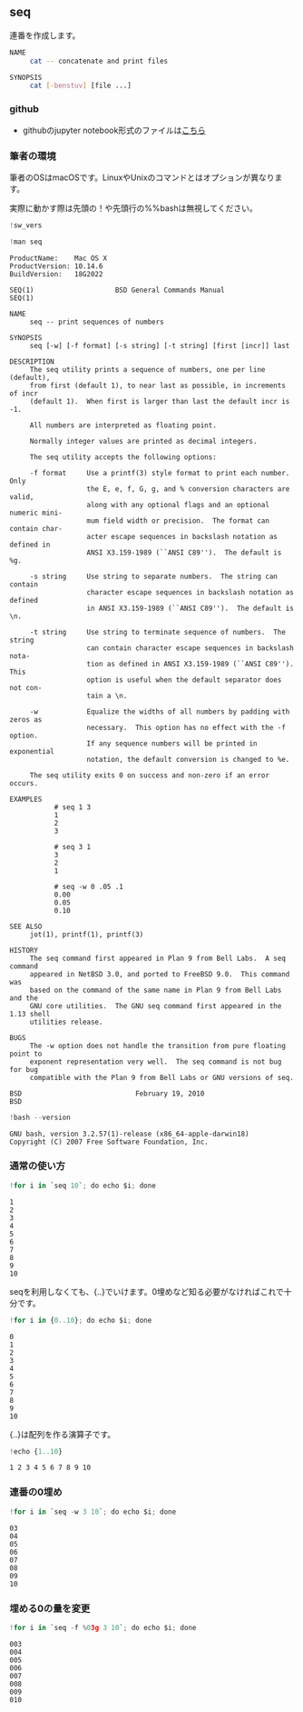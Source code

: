
## seq
連番を作成します。

```bash
NAME
     cat -- concatenate and print files

SYNOPSIS
     cat [-benstuv] [file ...]
```

### github
- githubのjupyter notebook形式のファイルは[こちら](https://github.com/hiroshi0530/wa-src/blob/master/article/library/bash/seq/seq_nb.ipynb)

### 筆者の環境
筆者のOSはmacOSです。LinuxやUnixのコマンドとはオプションが異なります。

実際に動かす際は先頭の！や先頭行の%%bashは無視してください。


```python
!sw_vers

!man seq

```

    ProductName:	Mac OS X
    ProductVersion:	10.14.6
    BuildVersion:	18G2022
    
    SEQ(1)                    BSD General Commands Manual                   SEQ(1)
    
    NAME
         seq -- print sequences of numbers
    
    SYNOPSIS
         seq [-w] [-f format] [-s string] [-t string] [first [incr]] last
    
    DESCRIPTION
         The seq utility prints a sequence of numbers, one per line (default),
         from first (default 1), to near last as possible, in increments of incr
         (default 1).  When first is larger than last the default incr is -1.
    
         All numbers are interpreted as floating point.
    
         Normally integer values are printed as decimal integers.
    
         The seq utility accepts the following options:
    
         -f format     Use a printf(3) style format to print each number.  Only
                       the E, e, f, G, g, and % conversion characters are valid,
                       along with any optional flags and an optional numeric mini-
                       mum field width or precision.  The format can contain char-
                       acter escape sequences in backslash notation as defined in
                       ANSI X3.159-1989 (``ANSI C89'').  The default is %g.
    
         -s string     Use string to separate numbers.  The string can contain
                       character escape sequences in backslash notation as defined
                       in ANSI X3.159-1989 (``ANSI C89'').  The default is \n.
    
         -t string     Use string to terminate sequence of numbers.  The string
                       can contain character escape sequences in backslash nota-
                       tion as defined in ANSI X3.159-1989 (``ANSI C89'').  This
                       option is useful when the default separator does not con-
                       tain a \n.
    
         -w            Equalize the widths of all numbers by padding with zeros as
                       necessary.  This option has no effect with the -f option.
                       If any sequence numbers will be printed in exponential
                       notation, the default conversion is changed to %e.
    
         The seq utility exits 0 on success and non-zero if an error occurs.
    
    EXAMPLES
               # seq 1 3
               1
               2
               3
    
               # seq 3 1
               3
               2
               1
    
               # seq -w 0 .05 .1
               0.00
               0.05
               0.10
    
    SEE ALSO
         jot(1), printf(1), printf(3)
    
    HISTORY
         The seq command first appeared in Plan 9 from Bell Labs.  A seq command
         appeared in NetBSD 3.0, and ported to FreeBSD 9.0.  This command was
         based on the command of the same name in Plan 9 from Bell Labs and the
         GNU core utilities.  The GNU seq command first appeared in the 1.13 shell
         utilities release.
    
    BUGS
         The -w option does not handle the transition from pure floating point to
         exponent representation very well.  The seq command is not bug for bug
         compatible with the Plan 9 from Bell Labs or GNU versions of seq.
    
    BSD                            February 19, 2010                           BSD



```python
!bash --version
```

    GNU bash, version 3.2.57(1)-release (x86_64-apple-darwin18)
    Copyright (C) 2007 Free Software Foundation, Inc.


### 通常の使い方


```python
!for i in `seq 10`; do echo $i; done
```

    1
    2
    3
    4
    5
    6
    7
    8
    9
    10


seqを利用しなくても、{..}でいけます。0埋めなど知る必要がなければこれで十分です。


```python
!for i in {0..10}; do echo $i; done
```

    0
    1
    2
    3
    4
    5
    6
    7
    8
    9
    10


{..}は配列を作る演算子です。


```python
!echo {1..10}
```

    1 2 3 4 5 6 7 8 9 10


### 連番の0埋め


```python
!for i in `seq -w 3 10`; do echo $i; done
```

    03
    04
    05
    06
    07
    08
    09
    10


### 埋める0の量を変更 


```python
!for i in `seq -f %03g 3 10`; do echo $i; done
```

    003
    004
    005
    006
    007
    008
    009
    010

